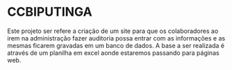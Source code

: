 # CCBIPUTINGA
Este projeto ser refere a criação de um site para que os colaboradores ao irem na administração fazer auditoria possa entrar com as informações e as mesmas 
ficarem gravadas em um banco de dados.
A base a ser realizada é através de um planilha em excel aonde estaremos passando para páginas web.
